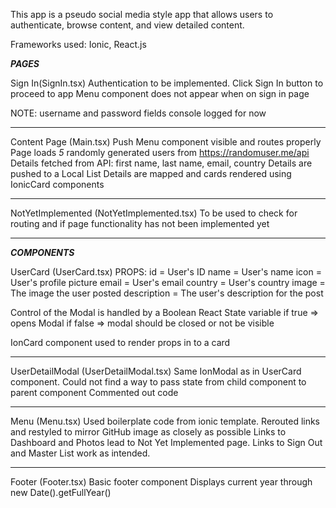 This app is a pseudo social media style app that allows users to authenticate, browse content, and view detailed content.

Frameworks used: Ionic, React.js

**_PAGES_**

Sign In(SignIn.tsx)
Authentication to be implemented.
Click Sign In button to proceed to app
Menu component does not appear when on sign in page

NOTE: username and password fields console logged for now

---

Content Page (Main.tsx)
Push Menu component visible and routes properly
Page loads _5_ randomly generated users from https://randomuser.me/api
Details fetched from API: first name, last name, email, country
Details are pushed to a Local List
Details are mapped and cards rendered using IonicCard components

---

NotYetImplemented (NotYetImplemented.tsx)
To be used to check for routing and if page functionality has not been implemented yet

---

**_COMPONENTS_**

UserCard (UserCard.tsx)
PROPS:
id = User's ID
name = User's name
icon = User's profile picture
email = User's email
country = User's country
image = The image the user posted
description = The user's description for the post

Control of the Modal is handled by a Boolean React State variable
if true => opens Modal
if false => modal should be closed or not be visible

IonCard component used to render props in to a card

---

UserDetailModal (UserDetailModal.tsx)
Same IonModal as in UserCard component.
Could not find a way to pass state from child component to parent component
Commented out code

---

Menu (Menu.tsx)
Used boilerplate code from ionic template.
Rerouted links and restyled to mirror GitHub image as closely as possible
Links to Dashboard and Photos lead to Not Yet Implemented page.
Links to Sign Out and Master List work as intended.

---

Footer (Footer.tsx)
Basic footer component
Displays current year through new Date().getFullYear()
